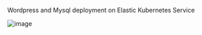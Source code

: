 Wordpress and Mysql deployment on Elastic Kubernetes Service

![image](https://github.com/pavlinsrepo/Homework/assets/163166111/2402f2e6-56d5-47cc-934f-f3d6cb1094b2)

